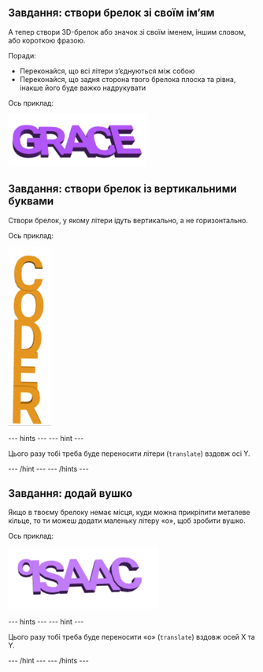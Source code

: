 ## Завдання: створи брелок зі своїм ім’ям

А тепер створи 3D-брелок або значок зі своїм іменем, іншим словом, або короткою фразою.

Поради:
+ Переконайся, що всі літери з’єднуються між собою
+ Переконайся, що задня сторона твого брелока плоска та рівна, інакше його буде важко надрукувати

Ось приклад:

![знімок екрана](images/coder-grace.png)

## Завдання: створи брелок із вертикальними буквами

Створи брелок, у якому літери ідуть вертикально, а не горизонтально.

Ось приклад:

![знімок екрана](images/coder-vertical.png)

--- hints --- --- hint ---

Цього разу тобі треба буде переносити літери (`translate`) вздовж осі Y.

--- /hint --- --- /hints ---

## Завдання: додай вушко

Якщо в твоєму брелоку немає місця, куди можна прикріпити металеве кільце, то ти можеш додати маленьку літеру «o», щоб зробити вушко.

Ось приклад:

![знімок екрана](images/coder-loop.png)

--- hints --- --- hint ---

Цього разу тобі треба буде переносити «o» (`translate`) вздовж осей X та Y.

--- /hint --- --- /hints ---

